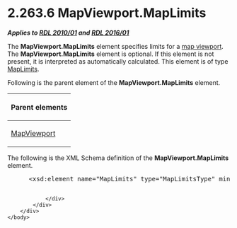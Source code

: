 <html dir="LTR" xmlns:mshelp="http://msdn.microsoft.com/mshelp" xmlns:ddue="http://ddue.schemas.microsoft.com/authoring/2003/5" xmlns:xlink="http://www.w3.org/1999/xlink" xmlns:tool="http://www.microsoft.com/tooltip">
    <head>
        <meta http-equiv="Content-Type" content="text/html; CHARSET=utf-8"></meta>
        <meta name="save" content="history"></meta>
        <title>2.263.6 MapViewport.MapLimits</title>
        <xml>
            <mshelp:toctitle title="2.263.6 MapViewport.MapLimits"></mshelp:toctitle>
            <mshelp:rltitle title="[MS-RDL]: MapViewport.MapLimits"></mshelp:rltitle>
            <mshelp:keyword index="A" term="56c614a7-9d06-426a-8ce2-5af2af0319f7"></mshelp:keyword>
            <mshelp:attr name="DCSext.ContentType" value="open specification"></mshelp:attr>
            <mshelp:attr name="AssetID" value="56c614a7-9d06-426a-8ce2-5af2af0319f7"></mshelp:attr>
            <mshelp:attr name="TopicType" value="kbRef"></mshelp:attr>
            <mshelp:attr name="DCSext.Title" value="[MS-RDL]: MapViewport.MapLimits" />
        </xml>
    </head>
    <body>
        <div id="header">
            <h1 class="heading">2.263.6 MapViewport.MapLimits</h1>
        </div>
        <div id="mainSection">
            <div id="mainBody">
                <div id="allHistory" class="saveHistory"></div>
                <div id="sectionSection0" class="section" name="collapseableSection">
                    

<p><b><i>Applies to </i></b><a href="3428e690-a348-4ec7-8a6a-8efb42d2cdee.htm"><b><i>RDL 2010/01</i></b></a><b><i>
and </i></b><a href="52ce3983-2bfc-4e72-9359-42aaf5fe4509.htm"><b><i>RDL 2016/01</i></b></a></p>

<p>The <b>MapViewport.MapLimits</b> element specifies limits
for a <a href="b2482b3f-74ab-4ca8-a9e5-c07955011743.htm#gt_70a0bbde-05ce-4a71-8539-ec06e3ff2726">map viewport</a>. The <b>MapViewport.MapLimits</b>
element is optional. If this element is not present, it is interpreted as
automatically calculated. This element is of type <a href="161cc5bc-351c-44a2-b603-24cd0871ecbd.htm">MapLimits</a>.</p>

<p>Following is the parent element of the <b>MapViewport.MapLimits</b>
element.</p>

<table>
 <thead>
  <tr>
   <th>
   <p>Parent elements</p>
   </th>
  </tr>
 </thead>
 <tr>
  <td>
  <p><a href="55679f1a-a5b6-4b08-b284-ff6e27deedb4.htm">MapViewport</a></p>
  </td>
 </tr>
</table>

<p>The following is the XML Schema definition of the <b>MapViewport.MapLimits</b>
element.</p>

<dl>
<dd>
<div><pre> &lt;xsd:element name=&quot;MapLimits&quot; type=&quot;MapLimitsType&quot; minOccurs=&quot;0&quot; /&gt;
  
</pre></div>
</dd></dl>


                </div>
            </div>
        </div>
    </body>
</html>